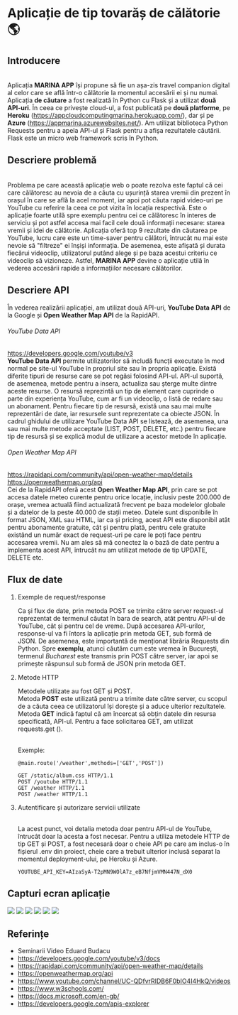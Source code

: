 # Aplicație de tip tovarăș de călătorie  :earth_americas:

## Introducere
<br>Aplicația **MARINA APP** își propune să fie un așa-zis travel companion digital al celor care se află într-o călătorie la momentul accesării ei și nu numai. Aplicația **de căutare** a fost realizată în Python cu Flask și a utilizat **două API-uri**. În ceea ce privește cloud-ul, a fost publicată pe **două platforme**, pe **Heroku** (https://appcloudcomputingmarina.herokuapp.com/), dar și pe **Azure** (https://appmarina.azurewebsites.net/). Am utilizat biblioteca Python Requests pentru a apela API-ul și Flask pentru a afișa rezultatele căutării. Flask este un micro web framework scris în Python. 

## Descriere problemă
<br>Problema pe care această aplicație web o poate rezolva este faptul că cei care călătoresc au nevoia de a căuta cu ușurință starea vremii din prezent în orașul în care se află la acel moment, iar apoi pot căuta rapid video-uri pe YouTube cu referire la ceea ce pot vizita în locația respectivă. Este o aplicație foarte utilă spre exemplu pentru cei ce călătoresc în interes de serviciu și pot astfel accesa mai facil cele două informații necesare: starea vremii și idei de călătorie. Aplicația oferă top 9 rezultate din căutarea pe YouTube, lucru care este un time-saver pentru călători, întrucât nu mai este nevoie să "filtreze" ei înșiși informația. De asemenea, este afișată și durata fiecărui videoclip, utilizatorul putând alege și pe baza acestui criteriu ce videoclip să vizioneze. Astfel, **MARINA APP** devine o aplicație utilă în vederea accesării rapide a informațiilor necesare călătorilor. 

## Descriere API
În vederea realizării aplicației, am utilizat două API-uri, **YouTube Data API** de la Google și **Open Weather Map API** de la RapidAPI.

###### YouTube Data API 
https://developers.google.com/youtube/v3
<br>**YouTube Data API** permite utilizatorilor să includă funcții executate în mod normal pe site-ul YouTube în propriul site sau în propria aplicație. Există diferite tipuri de resurse care se pot regăsi folosind API-ul. API-ul suportă, de asemenea, metode pentru a insera, actualiza sau șterge multe dintre aceste resurse. O resursă reprezintă un tip de element care cuprinde o parte din experiența YouTube, cum ar fi un videoclip, o listă de redare sau un abonament. Pentru fiecare tip de resursă, există una sau mai multe reprezentări de date, iar resursele sunt reprezentate ca obiecte JSON. În cadrul ghidului de utilizare YouTube Data API se listează, de asemenea, una sau mai multe metode acceptate (LIST, POST, DELETE, etc.) pentru fiecare tip de resursă și se explică modul de utilizare a acestor metode în aplicație.

###### Open Weather Map API 
https://rapidapi.com/community/api/open-weather-map/details
https://openweathermap.org/api
<br>Cei de la RapidAPI oferă acest **Open Weather Map API**, prin care se pot accesa datele meteo curente pentru orice locație, inclusiv peste 200.000 de orașe, vremea actuală fiind actualizată frecvent pe baza modelelor globale și a datelor de la peste 40.000 de stații meteo. Datele sunt disponibile în format JSON, XML sau HTML, iar ca și pricing, acest API este disponibil atât pentru abonamente gratuite, cât și pentru plată, pentru cele gratuite existând un număr exact de request-uri pe care le poți face pentru accesarea vremii. Nu am ales să mă conectez la o bază de date pentru a implementa acest API, întrucât nu am utilizat metode de tip UPDATE, DELETE etc. 
  
## Flux de date
  
1. Exemple de request/response
    
    Ca și flux de date, prin metoda POST se trimite către server request-ul reprezentat de termenul căutat în bara de search, atât pentru API-ul de YouTube, cât și pentru cel de vreme. După accesarea API-urilor, response-ul va fi întors la aplicație prin metoda GET, sub formă de JSON. De asemenea, este importantă de menționat librăria Requests din Python. Spre **exemplu**, atunci căutăm cum este vremea în București, termenul *Bucharest* este transmis prin POST către server, iar apoi se primește răspunsul sub formă de JSON prin metoda GET.

2. Metode HTTP
    
    Metodele utilizate au fost GET și POST.
    <br>Metoda **POST** este utilizată pentru a trimite date către server, cu scopul de a căuta ceea ce utilizatorul își dorește și a aduce ulterior rezultatele. Metoda **GET** indică faptul că am încercat să obțin datele din resursa specificată, API-ul. Pentru a face solicitarea GET, am utilizat requests.get ().
    
    <br>Exemple:
    ```
    @main.route('/weather',methods=['GET','POST'])
    
    GET /static/album.css HTTP/1.1
    POST /youtube HTTP/1.1
    GET /weather HTTP/1.1
    POST /weather HTTP/1.1
    
3. Autentificare și autorizare servicii utilizate

    <br>La acest punct, voi detalia metoda doar pentru API-ul de YouTube, întrucât doar la acesta a fost necesar. Pentru a utiliza metodele HTTP de tip GET și POST, a fost necesară doar o cheie API pe care am inclus-o în fișierul .env din proiect, cheie care a trebuit ulterior inclusă separat la momentul deployment-ului, pe Heroku și Azure. 
    
    ```
    YOUTUBE_API_KEY=AIzaSyA-T2pMN9WOlA7z_eB7NfjmVMN447N_dX0
    
## Capturi ecran aplicație
      
![](images/homepage.JPG) 
![](images/weather1.JPG) 
![](images/weather2.JPG)
![](images/youtube1.JPG) 
![](images/youtube2.JPG) 
![](images/youtube3.JPG) 
      
## Referințe    
  - Seminarii Video Eduard Budacu
  - https://developers.google.com/youtube/v3/docs
  - https://rapidapi.com/community/api/open-weather-map/details
  - https://openweathermap.org/api
  - https://www.youtube.com/channel/UC-QDfvrRIDB6F0bIO4I4HkQ/videos
  - https://www.w3schools.com/
  - https://docs.microsoft.com/en-gb/
  - https://developers.google.com/apis-explorer
    
